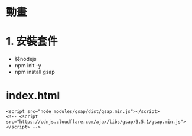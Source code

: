 #  動畫

# 1. 安裝套件

- 裝nodejs
- npm init -y
- npm install gsap


# index.html

 ```html=
 <script src="node_modules/gsap/dist/gsap.min.js"></script>
 <!-- <script src="https://cdnjs.cloudflare.com/ajax/libs/gsap/3.5.1/gsap.min.js"></script> -->
 ```






